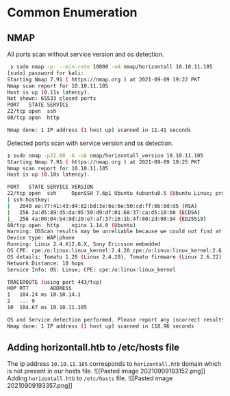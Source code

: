 # Common Enumeration
## NMAP
All ports scan without service version and os detection.
```bash
 ❯ sudo nmap -p- --min-rate 10000 -oA nmap/horizontall 10.10.11.105
[sudo] password for kali:
Starting Nmap 7.91 ( https://nmap.org ) at 2021-09-09 19:22 PKT
Nmap scan report for 10.10.11.105
Host is up (0.11s latency).
Not shown: 65533 closed ports
PORT   STATE SERVICE
22/tcp open  ssh
80/tcp open  http

Nmap done: 1 IP address (1 host up) scanned in 11.41 seconds
```
Detected ports scan with service version and os detection.
```bash
❯ sudo nmap -p22,80 -A -oA nmap/horizontall_version 10.10.11.105
Starting Nmap 7.91 ( https://nmap.org ) at 2021-09-09 19:25 PKT
Nmap scan report for 10.10.11.105
Host is up (0.10s latency).

PORT   STATE SERVICE VERSION
22/tcp open  ssh     OpenSSH 7.6p1 Ubuntu 4ubuntu0.5 (Ubuntu Linux; protocol 2.0)
| ssh-hostkey:
|   2048 ee:77:41:43:d4:82:bd:3e:6e:6e:50:cd:ff:6b:0d:d5 (RSA)
|   256 3a:d5:89:d5:da:95:59:d9:df:01:68:37:ca:d5:10:b0 (ECDSA)
|_  256 4a:00:04:b4:9d:29:e7:af:37:16:1b:4f:80:2d:98:94 (ED25519)
80/tcp open  http    nginx 1.14.0 (Ubuntu)
Warning: OSScan results may be unreliable because we could not find at least 1 open and 1 closed port
Device type: WAP|phone
Running: Linux 2.4.X|2.6.X, Sony Ericsson embedded
OS CPE: cpe:/o:linux:linux_kernel:2.4.20 cpe:/o:linux:linux_kernel:2.6.22 cpe:/h:sonyericsson:u8i_vivaz
OS details: Tomato 1.28 (Linux 2.4.20), Tomato firmware (Linux 2.6.22), Sony Ericsson U8i Vivaz mobile phone
Network Distance: 10 hops
Service Info: OS: Linux; CPE: cpe:/o:linux:linux_kernel

TRACEROUTE (using port 443/tcp)
HOP RTT       ADDRESS
1   104.24 ms 10.10.14.1
2   ... 9
10  104.67 ms 10.10.11.105

OS and Service detection performed. Please report any incorrect results at https://nmap.org/submit/ .
Nmap done: 1 IP address (1 host up) scanned in 118.96 seconds
```
## Adding horizontall.htb to /etc/hosts file
The ip address `10.10.11.105` corresponds to `horizontall.htb` domain which is not present in our hosts file.
![[Pasted image 20210909193152.png]]
Adding `horizontall.htb` to `/etc/hosts` file.
![[Pasted image 20210909193357.png]]

